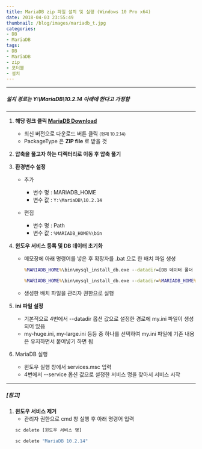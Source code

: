 ```yaml
---
title: MariaDB zip 파일 설치 및 실행 (Windows 10 Pro x64)
date: 2018-04-03 23:55:49
thumbnail: /blog/images/mariadb_t.jpg
categories: 
- DB
- MariaDB
tags:
- DB
- MariaDB
- zip
- 포터블
- 설치
---
```

---
##### *설치 경로는 Y:\MariaDB\10.2.14 아래에 한다고 가정함*
---

1. **해당 링크 클릭 [MariaDB Download](https://downloads.mariadb.org/ "MariaDB Download")**
    * 최신 버전으로 다운로드 버튼 클릭 <small>(현재 10.2.14)</small>
    * PackageType 은 **ZIP file** 로 받을 것
    
    <!--more-->
    
2. **압축을 풀고자 하는 디렉터리로 이동 후 압축 풀기**

3. **환경변수 설정**
    * 추가
        * 변수 명 : MARIADB_HOME
        * 변수 값 : `Y:\MariaDB\10.2.14`
        
    * 편집
        * 변수 명 : Path
        * 변수 값 : `%MARIADB_HOME%\bin`
        
4. **윈도우 서비스 등록 및 DB 데이터 초기화**
    * 메모장에 아래 명령어를 넣은 후 확장자를 .bat 으로 한 배치 파일 생성
        ```bat <small>명령어</small>
        %MARIADB_HOME%\bin\mysql_install_db.exe --datadir=[DB 데이터 폴더 경로] --service=[윈도우 서비스 명] --port=[포트번호 (기본은 3306)] --password=[root 계정 비밀번호]    
        ```
        ```bat <small>예시 (공백이 있는 경우 ""로 묶어줌)</small>
        %MARIADB_HOME%\bin\mysql_install_db.exe --datadir=%MARIADB_HOME%\data_user --service="MariaDB 10.2.14" --port=5306 --password=1234
        ```
    * 생성한 배치 파일을 관리자 권한으로 실행
        
5. **ini 파일 설정**
    - 기본적으로 4번에서 --datadir 옵션 값으로 설정한 경로에 my.ini 파일이 생성되어 있음
    - my-huge.ini, my-large.ini 등등 중 하나를 선택하여 my.ini 파일에 기존 내용은 유지하면서 붙여넣기 하면 됨
 
6. MariaDB 실행
    - 윈도우 실행 창에서 services.msc 입력
    - 4번에서 --service 옵션 값으로 설정한 서비스 명을 찾아서 서비스 시작
 
---
##### [참고]
1. **윈도우 서비스 제거**
   - 관리자 권한으로 cmd 창 실행 후 아래 명령어 입력
    ```bat <small>명령어</small>
    sc delete [윈도우 서비스 명]    
    ```
   ```bat <small>예시</small>
   sc delete "MariaDB 10.2.14"  
   ```
